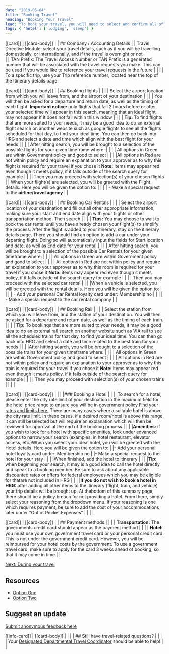 ```yaml
---
date: "2019-05-04"
title: "Booking Travel"
heading: "Booking Your Travel"
lead: "To book your travel, you will need to select and confirm all of your travel requirements, including the hotel you will be staying at, and your transportation method(s) needed for your trip."
tags: { 'hotel': ['lodging', 'sleep'] }
---
```


<main class="content-left col-xs-12 col-sm-12 col-md-8">

[[card]]
| [[card-body]]
| | ## Company / Accounting Details
| | Travel Directive Module: select your travel details, such as if you will be travelling domestically, or internationally, and if the travel is overnight or not  
| | TAN Prefix: The Travel Access Number or TAN Prefix is a generated number that will be associated with the travel requests you make. This can be used if you would like to reference your travel requests in the future
| | 
| | To a specific trip, use your Trip reference number, located near the top of the Itinerary details page.

[[card]]
| [[card-body]]
| | ## Booking flights
| |
| | Select the airport location from which you will leave from, and the airport of your destination
| |
| | You will then be asked for a departure and return date, as well as the timing of each flight. **Important notice:** only flights that fall 2 hours before or after your selected time will appear in this search, meaning that an ideal flight may not appear if it does not fall within this window
| |
| | **Tip:** To find flights that are more suited to your needs, it may be a good idea to do an external flight search on another website such as google flights to see all the flights scheduled for that day, to find your ideal time. You can then go back into HRG and select a date and time which align with the best flight for your needs
| |
| | After hitting search, you will be brought to a selection of the possible flights for your given timeframe where:
| |
| | All options in Green are within Government policy and good to select
| |
| |All options in Red are not within policy and require an explanation to your approver as to why this flight is required for your travel if you chose it **Note:** items may appear red even though it meets policy, if it falls outside of the search query for example
| |
| |Then you may proceed with selection(s) of your chosen flights
| | When your flight(s) are selected, you will be greeted with the Flight details. Here you will be given the option to:
| |
| | - Make a special request to the **airline/travel agency** 
| |

[[card]]
| [[card-body]]
| | ## Booking Car Rentals
| |
| | Select the airport location of your destination and fill out all other appropriate information, making sure your start and end date align with your flights or other transportation method. Then search
| |
| | **Tips:** You may choose to wait to book the car rental until you have already chosen your flight(s) to simplify the process. After the flight is added to your itinerary, stay on the itinerary details page. There you should find an option to add a car under your departing flight. Doing so will automatically input the fields for Start location and date, as well as End date for your rental
| |
| | After hitting search, you will be brought to a selection of the possible Car Rentals for your given timeframe where:
| |
| | All options in Green are within Government policy and good to select
| |
| | All options in Red are not within policy and require an explanation to your approver as to why this room is required for your travel if you chose it **Note:** items may appear red even though it meets policy, if it falls outside of the search query for example
| |
| | Then you may proceed with the selected car rental
| |
| |When a vehicle is selected, you will be greeted with the rental details. Here you will be given the option to:
| |
| | - Add your personal Car Rental loyalty card under: Membership no
| |
| | - Make a special request to the car rental company
| |

[[card]]
| [[card-body]]
| | ## Booking Rail
| |
| | Select the station from which you will leave from, and the station of your destination. You will then be asked for a departure and return date, as well as the timing of each train.
| |
| | **Tip:** To bookings that are more suited to your needs, it may be a good idea to do an external rail search on another website such as VIA rail to see all the scheduled trains for that day, to find your ideal time. You can then go back into HRG and select a date and time related to the best train for your needs
| |
| |After hitting search, you will be brought to a selection of the possible trains for your given timeframe where:
| |
| | All options in Green are within Government policy and good to select
| |
| | All options in Red are not within policy and require an explanation to your approver as to why this train is required for your travel if you chose it **Note:** items may appear red even though it meets policy, if it falls outside of the search query for example
| |
| | Then you may proceed with selection(s) of your chosen trains
| |
| |

[[card]]
| [[card-body]]
| |
| |### Booking a Hotel
| |
| |To search for a hotel, please enter the city rate limit of your destination in the maximum field for the hotel price range to ensure you will be in government policy.[Find your rates and limits here.](http://travel-guidebook-staging.herokuapp.com/en/rates/ "Find your rates andlimits here.") There are many cases where a suitable hotel is above the city rate limit. In these cases, if a desired room/hotel is above this range, it can still beselected but will require an explanation which will then be reviewed for approval at the end of the booking process
| |
| |**Amenities:** if you wish to look for a hotel with specific amenities, look under advanced options to narrow your search (examples: in hotel restaurant, elevator access, etc.)When you select your ideal hotel, you will be greeted with the Hotel details. Here you will be given the option to:
| |- Add your personal hotel loyalty card under: Membership no
| |- Make a special request to the hotel for your stay
| |
| |When finished, add the hotel to itinerary
| |
| |**Tip:** when beginning your search, it may is a good idea to call the hotel directly and speak to a booking member. Be sure to ask about any applicable discounted rates or offers for federal employees which you may be eligible for thatare not included in HRG
| |
| |**If you do not wish to book a hotel in HRG:** after adding all other items to the itinerary (flight, train, and vehicle) your trip details will be brought up. At thebottom of this summary page, there should be a policy breach for not providing a hotel. From there, simply select your reasoning from the dropdown menu. If your reasoning is one which requires payment, be sure to add the cost of your accommodations later under “Out of Pocket Expenses”
| |
| |

[[card]]
| [[card-body]]
| | ## Payment methods
| |
| | **Transportation:** The governments credit card should appear as the payment method
| |
| | **Hotel:** you must use your own government travel card or your personal credit card. This is not under the government credit card. However, you will be reimbursed for your hotel costs by the government. To use a government travel card, make sure to apply for the card 3 weeks ahead of booking, so that it may come in time
| |

[Next: During your travel](/en/during)

</main>

<aside class="content-right col-xs-6 col-md-4" id="sidebar">

## Resources
* [Option One](/)
* [Option Two](/)

## Suggest an update
[Submit anonymous feedback here](https://docs.google.com/forms/d/e/1FAIpQLSf9y3VY3ADLpQ4kQLGvOo4cIdEEi5Hs3en-0lWRc4wQeTRheg/viewform)

[[info-card]]
| [[card-body]]
| |
| | ## Still have travel-related questions?
| |
| | Your [Designated Departmental Travel Coordinator](https://www.tbs-sct.gc.ca/ap/list-liste/dtc-cmv-eng.asp) should be able to help!
| |

</aside>